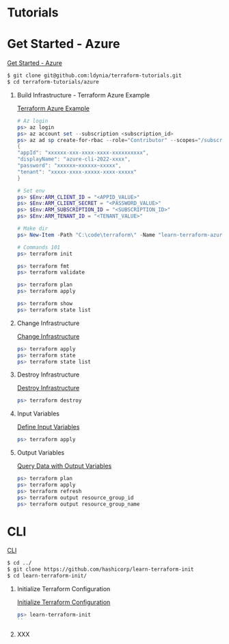 # Tutorials

# Get Started - Azure

[Get Started - Azure](https://learn.hashicorp.com/collections/terraform/azure-get-started)

```bash
$ git clone git@github.com:ldynia/terraform-tutorials.git
$ cd terraform-tutorials/azure
```

1. Build Infrastructure - Terraform Azure Example

    [Terraform Azure Example](https://learn.hashicorp.com/tutorials/terraform/azure-build?in=terraform/azure-get-started)

    ```powershell
    # Az login
    ps> az login
    ps> az account set --subscription <subscription_id>
    ps> az ad sp create-for-rbac --role="Contributor" --scopes="/subscriptions/<subscription_id>"
    {
    "appId": "xxxxxx-xxx-xxxx-xxxx-xxxxxxxxxx",
    "displayName": "azure-cli-2022-xxxx",
    "password": "xxxxxx~xxxxxx~xxxxx",
    "tenant": "xxxxx-xxxx-xxxxx-xxxx-xxxxx"
    }

    # Set env
    ps> $Env:ARM_CLIENT_ID = "<APPID_VALUE>"
    ps> $Env:ARM_CLIENT_SECRET = "<PASSWORD_VALUE>"
    ps> $Env:ARM_SUBSCRIPTION_ID = "<SUBSCRIPTION_ID>"
    ps> $Env:ARM_TENANT_ID = "<TENANT_VALUE>"

    # Make dir
    ps> New-Item -Path "C:\code\terraform\" -Name "learn-terraform-azure" -ItemType "directory"

    # Commands 101
    ps> terraform init

    ps> terraform fmt
    ps> terraform validate

    ps> terraform plan
    ps> terraform apply

    ps> terraform show
    ps> terraform state list
    ```

1. Change Infrastructure

    [Change Infrastructure](https://learn.hashicorp.com/tutorials/terraform/azure-change?in=terraform/azure-get-started)

    ```powershell
    ps> terraform apply
    ps> terraform state
    ps> terraform state list
    ```

1. Destroy Infrastructure

    [Destroy Infrastructure](https://learn.hashicorp.com/tutorials/terraform/azure-destroy?in=terraform/azure-get-started)

    ```powershell
    ps> terraform destroy
    ```

1. Input Variables
    
    [Define Input Variables](https://learn.hashicorp.com/tutorials/terraform/azure-variables?in=terraform/azure-get-started)

    ```powershell
    ps> terraform apply
    ```

1. Output Variables

    [Query Data with Output Variables](https://learn.hashicorp.com/tutorials/terraform/azure-outputs?in=terraform/azure-get-started)

    ```powershell
    ps> terraform plan
    ps> terraform apply
    ps> terraform refresh
    ps> terraform output resource_group_id
    ps> terraform output resource_group_name
    ```

# CLI

[CLI](https://learn.hashicorp.com/collections/terraform/cli)

```bash
$ cd ../
$ git clone https://github.com/hashicorp/learn-terraform-init
$ cd learn-terraform-init/
```

1. Initialize Terraform Configuration

    [Initialize Terraform Configuration](https://learn.hashicorp.com/tutorials/terraform/init?in=terraform/cli)

    ```powershell
    ps> learn-terraform-init
    ``

1. XXX
